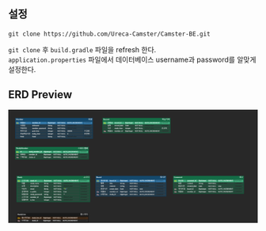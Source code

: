 ## 설정

```
git clone https://github.com/Ureca-Camster/Camster-BE.git
```

`git clone` 후 `build.gradle` 파일을 refresh 한다.<br>
`application.properties` 파일에서 데이터베이스 username과 password를 알맞게 설정한다.


## ERD Preview

![ERD Image](./camster-erd-image.png "")